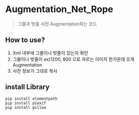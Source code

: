 # Augmentation_Net_Rope
>  그물과 밧줄 사진 Augmentation하는 코드 

## How to use?
1. Xml 내부에 그물이나 밧줄이 있는지 확인
2. 그물이나 밧줄이 ex)1200, 800 으로 자르는 이미지 한가운데 오게 Augmentation
3. 사진 정보가 그대로 복사

## install Library
```
pip install elementpath
pip install piexif
pip install pillow
```